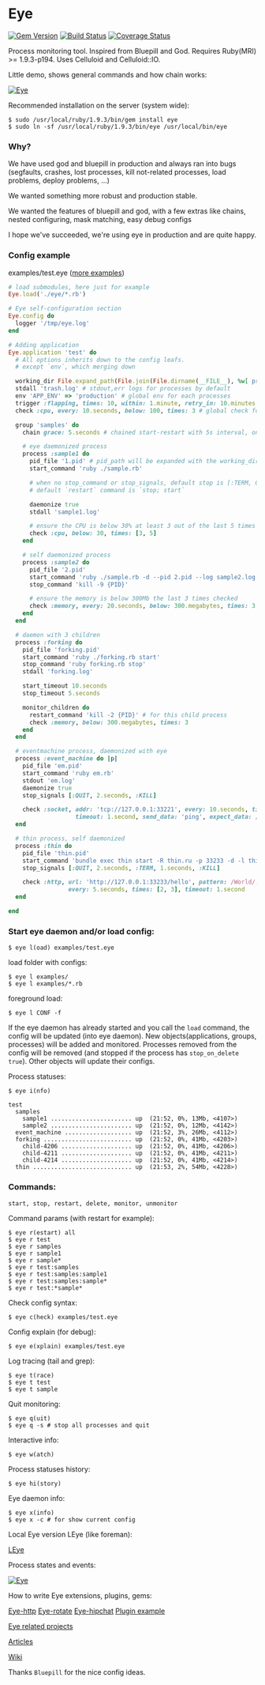 Eye
===
[![Gem Version](https://badge.fury.io/rb/eye.png)](http://rubygems.org/gems/eye)
[![Build Status](https://secure.travis-ci.org/kostya/eye.png?branch=master)](http://travis-ci.org/kostya/eye)
[![Coverage Status](https://coveralls.io/repos/kostya/eye/badge.png?branch=master)](https://coveralls.io/r/kostya/eye?branch=master)

Process monitoring tool. Inspired from Bluepill and God. Requires Ruby(MRI) >= 1.9.3-p194. Uses Celluloid and Celluloid::IO.

Little demo, shows general commands and how chain works:

[![Eye](https://raw.github.com/kostya/stuff/master/eye/eye.png)](https://raw.github.com/kostya/stuff/master/eye/eye.gif)

Recommended installation on the server (system wide):

    $ sudo /usr/local/ruby/1.9.3/bin/gem install eye
    $ sudo ln -sf /usr/local/ruby/1.9.3/bin/eye /usr/local/bin/eye


###  Why?

We have used god and bluepill in production and always ran into bugs (segfaults, crashes, lost processes, kill not-related processes, load problems, deploy problems, ...)

We wanted something more robust and production stable.

We wanted the features of bluepill and god, with a few extras like chains, nested configuring, mask matching, easy debug configs

I hope we've succeeded, we're using eye in production and are quite happy.

###  Config example

examples/test.eye ([more examples](https://github.com/kostya/eye/tree/master/examples))
```ruby
# load submodules, here just for example
Eye.load('./eye/*.rb')

# Eye self-configuration section
Eye.config do
  logger '/tmp/eye.log'
end

# Adding application
Eye.application 'test' do
  # All options inherits down to the config leafs.
  # except `env`, which merging down

  working_dir File.expand_path(File.join(File.dirname(__FILE__), %w[ processes ]))
  stdall 'trash.log' # stdout,err logs for processes by default
  env 'APP_ENV' => 'production' # global env for each processes
  trigger :flapping, times: 10, within: 1.minute, retry_in: 10.minutes
  check :cpu, every: 10.seconds, below: 100, times: 3 # global check for all processes

  group 'samples' do
    chain grace: 5.seconds # chained start-restart with 5s interval, one by one.

    # eye daemonized process
    process :sample1 do
      pid_file '1.pid' # pid_path will be expanded with the working_dir
      start_command 'ruby ./sample.rb'

      # when no stop_command or stop_signals, default stop is [:TERM, 0.5, :KILL]
      # default `restart` command is `stop; start`

      daemonize true
      stdall 'sample1.log'

      # ensure the CPU is below 30% at least 3 out of the last 5 times checked
      check :cpu, below: 30, times: [3, 5]
    end

    # self daemonized process
    process :sample2 do
      pid_file '2.pid'
      start_command 'ruby ./sample.rb -d --pid 2.pid --log sample2.log'
      stop_command 'kill -9 {PID}'

      # ensure the memory is below 300Mb the last 3 times checked
      check :memory, every: 20.seconds, below: 300.megabytes, times: 3
    end
  end

  # daemon with 3 children
  process :forking do
    pid_file 'forking.pid'
    start_command 'ruby ./forking.rb start'
    stop_command 'ruby forking.rb stop'
    stdall 'forking.log'

    start_timeout 10.seconds
    stop_timeout 5.seconds

    monitor_children do
      restart_command 'kill -2 {PID}' # for this child process
      check :memory, below: 300.megabytes, times: 3
    end
  end

  # eventmachine process, daemonized with eye
  process :event_machine do |p|
    pid_file 'em.pid'
    start_command 'ruby em.rb'
    stdout 'em.log'
    daemonize true
    stop_signals [:QUIT, 2.seconds, :KILL]

    check :socket, addr: 'tcp://127.0.0.1:33221', every: 10.seconds, times: 2,
                   timeout: 1.second, send_data: 'ping', expect_data: /pong/
  end

  # thin process, self daemonized
  process :thin do
    pid_file 'thin.pid'
    start_command 'bundle exec thin start -R thin.ru -p 33233 -d -l thin.log -P thin.pid'
    stop_signals [:QUIT, 2.seconds, :TERM, 1.seconds, :KILL]

    check :http, url: 'http://127.0.0.1:33233/hello', pattern: /World/,
                 every: 5.seconds, times: [2, 3], timeout: 1.second
  end

end
```

### Start eye daemon and/or load config:

    $ eye l(oad) examples/test.eye

load folder with configs:

    $ eye l examples/
    $ eye l examples/*.rb

foreground load:

    $ eye l CONF -f

If the eye daemon has already started and you call the `load` command, the config will be updated (into eye daemon). New objects(applications, groups, processes) will be added and monitored. Processes removed from the config will be removed (and stopped if the process has `stop_on_delete true`). Other objects will update their configs.


Process statuses:

    $ eye i(nfo)

```
test
  samples
    sample1 ....................... up  (21:52, 0%, 13Mb, <4107>)
    sample2 ....................... up  (21:52, 0%, 12Mb, <4142>)
  event_machine ................... up  (21:52, 3%, 26Mb, <4112>)
  forking ......................... up  (21:52, 0%, 41Mb, <4203>)
    child-4206 .................... up  (21:52, 0%, 41Mb, <4206>)
    child-4211 .................... up  (21:52, 0%, 41Mb, <4211>)
    child-4214 .................... up  (21:52, 0%, 41Mb, <4214>)
  thin ............................ up  (21:53, 2%, 54Mb, <4228>)
```

### Commands:

    start, stop, restart, delete, monitor, unmonitor

Command params (with restart for example):

    $ eye r(estart) all
    $ eye r test
    $ eye r samples
    $ eye r sample1
    $ eye r sample*
    $ eye r test:samples
    $ eye r test:samples:sample1
    $ eye r test:samples:sample*
    $ eye r test:*sample*

Check config syntax:

    $ eye c(heck) examples/test.eye

Config explain (for debug):

    $ eye e(xplain) examples/test.eye

Log tracing (tail and grep):

    $ eye t(race)
    $ eye t test
    $ eye t sample

Quit monitoring:

    $ eye q(uit)
    $ eye q -s # stop all processes and quit

Interactive info:

    $ eye w(atch)

Process statuses history:

    $ eye hi(story)

Eye daemon info:

    $ eye x(info)
    $ eye x -c # for show current config

Local Eye version LEye (like foreman):

[LEye](https://github.com/kostya/eye/wiki/What-is-loader_eye-and-leye)

Process states and events:

[![Eye](https://raw.github.com/kostya/stuff/master/eye/mprocess.png)](https://raw.github.com/kostya/stuff/master/eye/process.png)

How to write Eye extensions, plugins, gems:

[Eye-http](https://github.com/kostya/eye-http) [Eye-rotate](https://github.com/kostya/eye-rotate) [Eye-hipchat](https://github.com/tmeinlschmidt/eye-hipchat) [Plugin example](https://github.com/kostya/eye/tree/master/examples/plugin)

[Eye related projects](https://github.com/kostya/eye/wiki/Related-projects)

[Articles](https://github.com/kostya/eye/wiki/Articles)

[Wiki](https://github.com/kostya/eye/wiki)


Thanks `Bluepill` for the nice config ideas.
